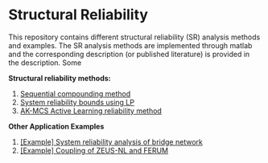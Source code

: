 # Structural Reliability
This repository contains different structural reliability (SR) analysis methods and examples. The SR analysis methods are implemented through matlab and the corresponding description (or published literature) is provided in the description. Some

**Structural reliability methods:**
1. [Sequential compounding method](https://github.com/nophibiton/StructuralReliability/tree/bb0938c7654242f49f815cec3f694f5aea7fa482/1.%20Sequential%20Compounding%20Method)
2. [System reliability bounds using LP](https://github.com/nophibiton/StructuralReliability/tree/bb0938c7654242f49f815cec3f694f5aea7fa482/2.%20System%20reliability%20bounds%20using%20LP)
3. [AK-MCS Active Learning reliability method](https://github.com/nophibiton/StructuralReliability/tree/bb0938c7654242f49f815cec3f694f5aea7fa482/3.%20AK-MCS%20Active%20Learning%20reliability%20method)

**Other Application Examples**
1. [[Example] System reliability analysis of bridge network](https://github.com/nophibiton/StructuralReliability/tree/bb0938c7654242f49f815cec3f694f5aea7fa482/4.%20%5BExample%5D%20System%20reliability%20analysis%20of%20bridge%20network)
2. [[Example] Coupling of ZEUS-NL and FERUM](https://github.com/nophibiton/StructuralReliability/tree/bb0938c7654242f49f815cec3f694f5aea7fa482/5.%20%5BExample%5D%20Coupling%20of%20ZEUS-NL%20and%20FERUM)
